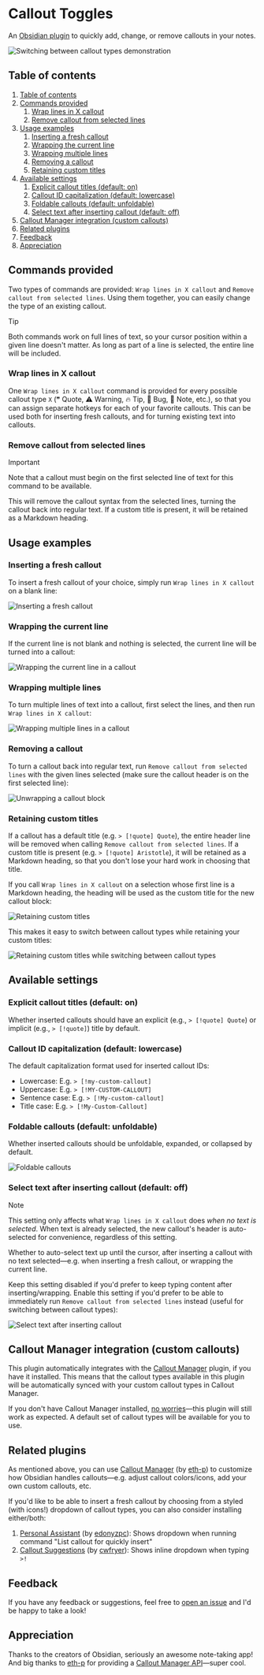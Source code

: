 # Callout Toggles

An [Obsidian plugin](https://obsidian.md/plugins?id=callout-toggles) to quickly add, change, or remove callouts in your notes.

![Switching between callout types demonstration](./readme_gifs/main-demo-switching.gif)

## Table of contents

1. [Table of contents](#table-of-contents)
2. [Commands provided](#commands-provided)
   1. [Wrap lines in X callout](#wrap-lines-in-x-callout)
   2. [Remove callout from selected lines](#remove-callout-from-selected-lines)
3. [Usage examples](#usage-examples)
   1. [Inserting a fresh callout](#inserting-a-fresh-callout)
   2. [Wrapping the current line](#wrapping-the-current-line)
   3. [Wrapping multiple lines](#wrapping-multiple-lines)
   4. [Removing a callout](#removing-a-callout)
   5. [Retaining custom titles](#retaining-custom-titles)
4. [Available settings](#available-settings)
   1. [Explicit callout titles (default: on)](#explicit-callout-titles-default-on)
   2. [Callout ID capitalization (default: lowercase)](#callout-id-capitalization-default-lowercase)
   3. [Foldable callouts (default: unfoldable)](#foldable-callouts-default-unfoldable)
   4. [Select text after inserting callout (default: off)](#select-text-after-inserting-callout-default-off)
5. [Callout Manager integration (custom callouts)](#callout-manager-integration-custom-callouts)
6. [Related plugins](#related-plugins)
7. [Feedback](#feedback)
8. [Appreciation](#appreciation)

## Commands provided

Two types of commands are provided: `Wrap lines in X callout` and `Remove callout from selected lines`. Using them together, you can easily change the type of an existing callout.

> [!TIP]
> Both commands work on full lines of text, so your cursor position within a given line doesn't matter. As long as part of a line is selected, the entire line will be included.

### Wrap lines in X callout

One `Wrap lines in X callout` command is provided for every possible callout type `X` (❞ Quote, ⚠ Warning, 🔥 Tip, 🐞 Bug, 📝 Note, etc.), so that you can assign separate hotkeys for each of your favorite callouts. This can be used both for inserting fresh callouts, and for turning existing text into callouts.

### Remove callout from selected lines

> [!IMPORTANT]
> Note that a callout must begin on the first selected line of text for this command to be available.

This will remove the callout syntax from the selected lines, turning the callout back into regular text. If a custom title is present, it will be retained as a Markdown heading.

## Usage examples

### Inserting a fresh callout

To insert a fresh callout of your choice, simply run `Wrap lines in X callout` on a blank line:

![Inserting a fresh callout](./readme_gifs/usage_examples/0-insert-fresh.gif)

### Wrapping the current line

If the current line is not blank and nothing is selected, the current line will be turned into a callout:

![Wrapping the current line in a callout](./readme_gifs/usage_examples/1-current-line.gif)

### Wrapping multiple lines

To turn multiple lines of text into a callout, first select the lines, and then  run `Wrap lines in X callout`:

![Wrapping multiple lines in a callout](./readme_gifs/usage_examples/2-multi-line.gif)

### Removing a callout

To turn a callout back into regular text, run `Remove callout from selected lines` with the given lines selected (make sure the callout header is on the first selected line):

![Unwrapping a callout block](./readme_gifs/usage_examples/3-remove-callout.gif)

### Retaining custom titles

If a callout has a default title (e.g. `> [!quote] Quote`), the entire header line will be removed when calling `Remove callout from selected lines`. If a custom title is present (e.g. `> [!quote] Aristotle`), it will be retained as a Markdown heading, so that you don't lose your hard work in choosing that title.

If you call `Wrap lines in X callout` on a selection whose first line is a Markdown heading, the heading will be used as the custom title for the new callout block:

![Retaining custom titles](./readme_gifs/usage_examples/4a-custom-title.gif)

This makes it easy to switch between callout types while retaining your custom titles:

![Retaining custom titles while switching between callout types](./readme_gifs/usage_examples/4b-custom-title-fast.gif)

## Available settings

### Explicit callout titles (default: on)

Whether inserted callouts should have an explicit (e.g., `> [!quote] Quote`) or implicit (e.g., `> [!quote]`) title by default.

### Callout ID capitalization (default: lowercase)

The default capitalization format used for inserted callout IDs:

- Lowercase: E.g. `> [!my-custom-callout]`
- Uppercase: E.g. `> [!MY-CUSTOM-CALLOUT]`
- Sentence case: E.g. `> [!My-custom-callout]`
- Title case: E.g. `> [!My-Custom-Callout]`

### Foldable callouts (default: unfoldable)

Whether inserted callouts should be unfoldable, expanded, or collapsed by default.

![Foldable callouts](./readme_gifs/settings/foldable-callouts.gif)

### Select text after inserting callout (default: off)

> [!NOTE]
> This setting only affects what `Wrap lines in X callout` does *when no text is selected*. When text is already selected, the new callout's header is auto-selected for convenience, regardless of this setting.

Whether to auto-select text up until the cursor, after inserting a callout with no text selected—e.g. when inserting a fresh callout, or wrapping the current line.

Keep this setting disabled if you'd prefer to keep typing content after inserting/wrapping. Enable this setting if you'd prefer to be able to immediately run `Remove callout from selected lines` instead (useful for switching between callout types):

![Select text after inserting callout](./readme_gifs/settings/select-text-after-inserting-callout.gif)

## Callout Manager integration (custom callouts)

This plugin automatically integrates with the [Callout Manager] plugin, if you have it installed. This means that the callout types available in this plugin will be automatically synced with your custom callout types in Callout Manager.

If you don't have Callout Manager installed, [no worries](https://www.youtube.com/watch?v=4P-YBqVzJg0)—this plugin will still work as expected. A default set of callout types will be available for you to use.

## Related plugins

As mentioned above, you can use [Callout Manager] (by [eth-p]) to customize how Obsidian handles callouts—e.g. adjust callout colors/icons, add your own custom callouts, etc.

If you'd like to be able to insert a fresh callout by choosing from a styled (with icons!) dropdown of callout types, you can also consider installing either/both:

1. [Personal Assistant](https://github.com/edonyzpc/personal-assistant) (by [edonyzpc](https://github.com/edonyzpc/)): Shows dropdown when running command "List callout for quickly insert"
2. [Callout Suggestions](https://github.com/cwfryer/obsidian-callout-suggestions) (by [cwfryer](https://github.com/cwfryer/)): Shows inline dropdown when typing `>!`

## Feedback

If you have any feedback or suggestions, feel free to [open an issue](https://github.com/alythobani/obsidian-callout-toggles/issues) and I'd be happy to take a look!

## Appreciation

Thanks to the creators of Obsidian, seriously an awesome note-taking app! And big thanks to [eth-p] for providing a [Callout Manager API](https://github.com/eth-p/obsidian-callout-manager/tree/master/api)—super cool.

[Callout Manager]: https://github.com/eth-p/obsidian-callout-manager/
[eth-p]: https://github.com/eth-p/
